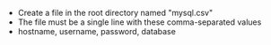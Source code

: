 * Create a file in the root directory named "mysql.csv"
* The file must be a single line with these comma-separated values
* hostname, username, password, database

